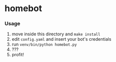 # homebot

### Usage

1. move inside this directory and `make install`
2. edit `config.yaml` and insert your bot's credentials
3. run `venv/bin/python homebot.py`
4. ???
5. profit!
